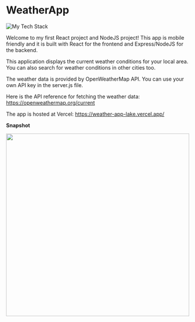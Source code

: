 # WeatherApp

<img src="https://github-readme-tech-stack.vercel.app/api/cards?title=This%20Project's%20Tech%20Stack&lineCount=1&theme=github_dark_green&line1=React,React,7aae9a;CSS3,CSS3,efcb5d;HTML5,HTML5,25ebd7;Node.js,Node.js,7f1835;" alt="My Tech Stack" />

Welcome to my first React project and NodeJS project! This app is mobile friendly and it is built with React for the frontend and Express/NodeJS for the backend.

This application displays the current weather conditions for your local area. You can also search for weather conditions in other cities too.

The weather data is provided by OpenWeatherMap API. You can use your own API key in the server.js file.

Here is the API reference for fetching the weather data: https://openweathermap.org/current

The app is hosted at Vercel: https://weather-app-lake.vercel.app/

**Snapshot**

<img src="https://gyazo.com/cdfb2b9250189cf79530a7c020840ca3.gif" width="500" >
